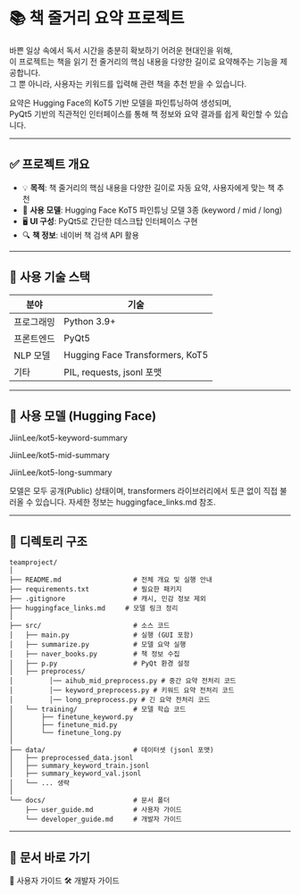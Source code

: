 # 📚 책 줄거리 요약 프로젝트

바쁜 일상 속에서 독서 시간을 충분히 확보하기 어려운 현대인을 위해,  
이 프로젝트는 책을 읽기 전 줄거리의 핵심 내용을 다양한 길이로 요약해주는 기능을 제공합니다.  
그 뿐 아니라, 사용자는 키워드를 입력해 관련 책을 추천 받을 수 있습니다.

요약은 Hugging Face의 KoT5 기반 모델을 파인튜닝하여 생성되며,  
PyQt5 기반의 직관적인 인터페이스를 통해 책 정보와 요약 결과를 쉽게 확인할 수 있습니다.

---

## ✅ 프로젝트 개요

- 💡 **목적**: 책 줄거리의 핵심 내용을 다양한 길이로 자동 요약, 사용자에게 맞는 책 추천
- 🧠 **사용 모델**: Hugging Face KoT5 파인튜닝 모델 3종 (keyword / mid / long)
- 🖥️ **UI 구성**: PyQt5로 간단한 데스크탑 인터페이스 구현
- 🔍 **책 정보**: 네이버 책 검색 API 활용

---

## 🔧 사용 기술 스택

| 분야       | 기술 |
|------------|------|
| 프로그래밍 | Python 3.9+ |
| 프론트엔드 | PyQt5 |
| NLP 모델   | Hugging Face Transformers, KoT5 |
| 기타       | PIL, requests, jsonl 포맷 | 

---



## 🤖 사용 모델 (Hugging Face) 
JiinLee/kot5-keyword-summary

JiinLee/kot5-mid-summary

JiinLee/kot5-long-summary

모델은 모두 공개(Public) 상태이며, transformers 라이브러리에서 토큰 없이 직접 불러올 수 있습니다.
자세한 정보는 huggingface_links.md 참조.

---

## 📁 디렉토리 구조
```plaintext 
teamproject/
│
├── README.md                  # 전체 개요 및 실행 안내
├── requirements.txt           # 필요한 패키지
├── .gitignore                 # 캐시, 민감 정보 제외  
├── huggingface_links.md     # 모델 링크 정리
│
├── src/                       # 소스 코드
│   ├── main.py                # 실행 (GUI 포함)
│   ├── summarize.py           # 모델 요약 실행
│   ├── naver_books.py         # 책 정보 수집
│   ├── p.py                   # PyQt 환경 설정
│   ├── preprocess/
│   	  │── aihub_mid_preprocess.py # 중간 요약 전처리 코드
│   	  │── keyword_preprocess.py # 키워드 요약 전처리 코드
│   	  │── long_preprocess.py # 긴 요약 전처리 코드
│   └── training/              # 모델 학습 코드
│       ├── finetune_keyword.py
│       ├── finetune_mid.py
│       └── finetune_long.py
│
├── data/                      # 데이터셋 (jsonl 포맷)
│   ├── preprocessed_data.jsonl
│   ├── summary_keyword_train.jsonl
│   ├── summary_keyword_val.jsonl
│   └── ... 생략
│
└── docs/                      # 문서 폴더
    ├── user_guide.md          # 사용자 가이드
    └── developer_guide.md     # 개발자 가이드
```
---

## 📄 문서 바로 가기
📘 사용자 가이드
🛠️ 개발자 가이드

